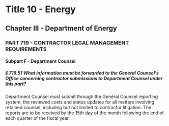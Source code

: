 
# Title 10 - Energy
## Chapter III - Department of Energy
### PART 719 - CONTRACTOR LEGAL MANAGEMENT REQUIREMENTS
#### Subpart F - Department Counsel
##### § 719.51 What information must be forwarded to the General Counsel's Office concerning contractor submissions to Department Counsel under this part?

Department Counsel must submit through the General Counsel reporting system, the reviewed costs and status updates for all matters involving retained counsel, including but not limited to contractor litigation. The reports are to be received by the 15th day of the month following the end of each quarter of the fiscal year.
